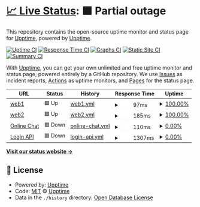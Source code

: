 # [📈 Live Status](https://demo.upptime.js.org): <!--live status--> **🟧 Partial outage**

This repository contains the open-source uptime monitor and status page for [Upptime](https://upptime.js.org), powered by [Upptime](https://github.com/upptime/upptime).

[![Uptime CI](https://github.com/upptime/upptime/workflows/Uptime%20CI/badge.svg)](https://github.com/upptime/upptime/actions?query=workflow%3A%22Uptime+CI%22)
[![Response Time CI](https://github.com/upptime/upptime/workflows/Response%20Time%20CI/badge.svg)](https://github.com/upptime/upptime/actions?query=workflow%3A%22Response+Time+CI%22)
[![Graphs CI](https://github.com/upptime/upptime/workflows/Graphs%20CI/badge.svg)](https://github.com/upptime/upptime/actions?query=workflow%3A%22Graphs+CI%22)
[![Static Site CI](https://github.com/upptime/upptime/workflows/Static%20Site%20CI/badge.svg)](https://github.com/upptime/upptime/actions?query=workflow%3A%22Static+Site+CI%22)
[![Summary CI](https://github.com/upptime/upptime/workflows/Summary%20CI/badge.svg)](https://github.com/upptime/upptime/actions?query=workflow%3A%22Summary+CI%22)

With [Upptime](https://upptime.js.org), you can get your own unlimited and free uptime monitor and status page, powered entirely by a GitHub repository. We use [Issues](https://github.com/upptime/upptime/issues) as incident reports, [Actions](https://github.com/upptime/upptime/actions) as uptime monitors, and [Pages](https://demo.upptime.js.org) for the status page.

<!--start: status pages-->
<!-- This summary is generated by Upptime (https://github.com/upptime/upptime) -->
<!-- Do not edit this manually, your changes will be overwritten -->
<!-- prettier-ignore -->
| URL | Status | History | Response Time | Uptime |
| --- | ------ | ------- | ------------- | ------ |
| <img alt="" src="https://icons.duckduckgo.com/ip3/www.google.com.ico" height="13"> [web1](https://www.google.com) | 🟩 Up | [web1.yml](https://github.com/lvzhip/upptime/commits/HEAD/history/web1.yml) | <details><summary><img alt="Response time graph" src="./graphs/web1/response-time-week.png" height="20"> 97ms</summary><br><a href="https://demo.upptime.js.org/history/web1"><img alt="Response time 104" src="https://img.shields.io/endpoint?url=https%3A%2F%2Fraw.githubusercontent.com%2Flvzhip%2Fupptime%2FHEAD%2Fapi%2Fweb1%2Fresponse-time.json"></a><br><a href="https://demo.upptime.js.org/history/web1"><img alt="24-hour response time 73" src="https://img.shields.io/endpoint?url=https%3A%2F%2Fraw.githubusercontent.com%2Flvzhip%2Fupptime%2FHEAD%2Fapi%2Fweb1%2Fresponse-time-day.json"></a><br><a href="https://demo.upptime.js.org/history/web1"><img alt="7-day response time 97" src="https://img.shields.io/endpoint?url=https%3A%2F%2Fraw.githubusercontent.com%2Flvzhip%2Fupptime%2FHEAD%2Fapi%2Fweb1%2Fresponse-time-week.json"></a><br><a href="https://demo.upptime.js.org/history/web1"><img alt="30-day response time 115" src="https://img.shields.io/endpoint?url=https%3A%2F%2Fraw.githubusercontent.com%2Flvzhip%2Fupptime%2FHEAD%2Fapi%2Fweb1%2Fresponse-time-month.json"></a><br><a href="https://demo.upptime.js.org/history/web1"><img alt="1-year response time 112" src="https://img.shields.io/endpoint?url=https%3A%2F%2Fraw.githubusercontent.com%2Flvzhip%2Fupptime%2FHEAD%2Fapi%2Fweb1%2Fresponse-time-year.json"></a></details> | <details><summary><a href="https://demo.upptime.js.org/history/web1">100.00%</a></summary><a href="https://demo.upptime.js.org/history/web1"><img alt="All-time uptime 99.99%" src="https://img.shields.io/endpoint?url=https%3A%2F%2Fraw.githubusercontent.com%2Flvzhip%2Fupptime%2FHEAD%2Fapi%2Fweb1%2Fuptime.json"></a><br><a href="https://demo.upptime.js.org/history/web1"><img alt="24-hour uptime 100.00%" src="https://img.shields.io/endpoint?url=https%3A%2F%2Fraw.githubusercontent.com%2Flvzhip%2Fupptime%2FHEAD%2Fapi%2Fweb1%2Fuptime-day.json"></a><br><a href="https://demo.upptime.js.org/history/web1"><img alt="7-day uptime 100.00%" src="https://img.shields.io/endpoint?url=https%3A%2F%2Fraw.githubusercontent.com%2Flvzhip%2Fupptime%2FHEAD%2Fapi%2Fweb1%2Fuptime-week.json"></a><br><a href="https://demo.upptime.js.org/history/web1"><img alt="30-day uptime 100.00%" src="https://img.shields.io/endpoint?url=https%3A%2F%2Fraw.githubusercontent.com%2Flvzhip%2Fupptime%2FHEAD%2Fapi%2Fweb1%2Fuptime-month.json"></a><br><a href="https://demo.upptime.js.org/history/web1"><img alt="1-year uptime 99.99%" src="https://img.shields.io/endpoint?url=https%3A%2F%2Fraw.githubusercontent.com%2Flvzhip%2Fupptime%2FHEAD%2Fapi%2Fweb1%2Fuptime-year.json"></a></details>
| <img alt="" src="https://icons.duckduckgo.com/ip3/en.wikipedia.org.ico" height="13"> [web2](https://en.wikipedia.org) | 🟩 Up | [web2.yml](https://github.com/lvzhip/upptime/commits/HEAD/history/web2.yml) | <details><summary><img alt="Response time graph" src="./graphs/web2/response-time-week.png" height="20"> 185ms</summary><br><a href="https://demo.upptime.js.org/history/web2"><img alt="Response time 211" src="https://img.shields.io/endpoint?url=https%3A%2F%2Fraw.githubusercontent.com%2Flvzhip%2Fupptime%2FHEAD%2Fapi%2Fweb2%2Fresponse-time.json"></a><br><a href="https://demo.upptime.js.org/history/web2"><img alt="24-hour response time 41" src="https://img.shields.io/endpoint?url=https%3A%2F%2Fraw.githubusercontent.com%2Flvzhip%2Fupptime%2FHEAD%2Fapi%2Fweb2%2Fresponse-time-day.json"></a><br><a href="https://demo.upptime.js.org/history/web2"><img alt="7-day response time 185" src="https://img.shields.io/endpoint?url=https%3A%2F%2Fraw.githubusercontent.com%2Flvzhip%2Fupptime%2FHEAD%2Fapi%2Fweb2%2Fresponse-time-week.json"></a><br><a href="https://demo.upptime.js.org/history/web2"><img alt="30-day response time 127" src="https://img.shields.io/endpoint?url=https%3A%2F%2Fraw.githubusercontent.com%2Flvzhip%2Fupptime%2FHEAD%2Fapi%2Fweb2%2Fresponse-time-month.json"></a><br><a href="https://demo.upptime.js.org/history/web2"><img alt="1-year response time 214" src="https://img.shields.io/endpoint?url=https%3A%2F%2Fraw.githubusercontent.com%2Flvzhip%2Fupptime%2FHEAD%2Fapi%2Fweb2%2Fresponse-time-year.json"></a></details> | <details><summary><a href="https://demo.upptime.js.org/history/web2">100.00%</a></summary><a href="https://demo.upptime.js.org/history/web2"><img alt="All-time uptime 100.00%" src="https://img.shields.io/endpoint?url=https%3A%2F%2Fraw.githubusercontent.com%2Flvzhip%2Fupptime%2FHEAD%2Fapi%2Fweb2%2Fuptime.json"></a><br><a href="https://demo.upptime.js.org/history/web2"><img alt="24-hour uptime 100.00%" src="https://img.shields.io/endpoint?url=https%3A%2F%2Fraw.githubusercontent.com%2Flvzhip%2Fupptime%2FHEAD%2Fapi%2Fweb2%2Fuptime-day.json"></a><br><a href="https://demo.upptime.js.org/history/web2"><img alt="7-day uptime 100.00%" src="https://img.shields.io/endpoint?url=https%3A%2F%2Fraw.githubusercontent.com%2Flvzhip%2Fupptime%2FHEAD%2Fapi%2Fweb2%2Fuptime-week.json"></a><br><a href="https://demo.upptime.js.org/history/web2"><img alt="30-day uptime 100.00%" src="https://img.shields.io/endpoint?url=https%3A%2F%2Fraw.githubusercontent.com%2Flvzhip%2Fupptime%2FHEAD%2Fapi%2Fweb2%2Fuptime-month.json"></a><br><a href="https://demo.upptime.js.org/history/web2"><img alt="1-year uptime 100.00%" src="https://img.shields.io/endpoint?url=https%3A%2F%2Fraw.githubusercontent.com%2Flvzhip%2Fupptime%2FHEAD%2Fapi%2Fweb2%2Fuptime-year.json"></a></details>
| <img alt="" src="https://icons.duckduckgo.com/ip3/example.koj.co.ico" height="13"> [Online Chat](https://example.koj.co) | 🟥 Down | [online-chat.yml](https://github.com/lvzhip/upptime/commits/HEAD/history/online-chat.yml) | <details><summary><img alt="Response time graph" src="./graphs/online-chat/response-time-week.png" height="20"> 110ms</summary><br><a href="https://demo.upptime.js.org/history/online-chat"><img alt="Response time 92" src="https://img.shields.io/endpoint?url=https%3A%2F%2Fraw.githubusercontent.com%2Flvzhip%2Fupptime%2FHEAD%2Fapi%2Fonline-chat%2Fresponse-time.json"></a><br><a href="https://demo.upptime.js.org/history/online-chat"><img alt="24-hour response time 106" src="https://img.shields.io/endpoint?url=https%3A%2F%2Fraw.githubusercontent.com%2Flvzhip%2Fupptime%2FHEAD%2Fapi%2Fonline-chat%2Fresponse-time-day.json"></a><br><a href="https://demo.upptime.js.org/history/online-chat"><img alt="7-day response time 110" src="https://img.shields.io/endpoint?url=https%3A%2F%2Fraw.githubusercontent.com%2Flvzhip%2Fupptime%2FHEAD%2Fapi%2Fonline-chat%2Fresponse-time-week.json"></a><br><a href="https://demo.upptime.js.org/history/online-chat"><img alt="30-day response time 112" src="https://img.shields.io/endpoint?url=https%3A%2F%2Fraw.githubusercontent.com%2Flvzhip%2Fupptime%2FHEAD%2Fapi%2Fonline-chat%2Fresponse-time-month.json"></a><br><a href="https://demo.upptime.js.org/history/online-chat"><img alt="1-year response time 102" src="https://img.shields.io/endpoint?url=https%3A%2F%2Fraw.githubusercontent.com%2Flvzhip%2Fupptime%2FHEAD%2Fapi%2Fonline-chat%2Fresponse-time-year.json"></a></details> | <details><summary><a href="https://demo.upptime.js.org/history/online-chat">0.00%</a></summary><a href="https://demo.upptime.js.org/history/online-chat"><img alt="All-time uptime 0.00%" src="https://img.shields.io/endpoint?url=https%3A%2F%2Fraw.githubusercontent.com%2Flvzhip%2Fupptime%2FHEAD%2Fapi%2Fonline-chat%2Fuptime.json"></a><br><a href="https://demo.upptime.js.org/history/online-chat"><img alt="24-hour uptime 0.00%" src="https://img.shields.io/endpoint?url=https%3A%2F%2Fraw.githubusercontent.com%2Flvzhip%2Fupptime%2FHEAD%2Fapi%2Fonline-chat%2Fuptime-day.json"></a><br><a href="https://demo.upptime.js.org/history/online-chat"><img alt="7-day uptime 0.00%" src="https://img.shields.io/endpoint?url=https%3A%2F%2Fraw.githubusercontent.com%2Flvzhip%2Fupptime%2FHEAD%2Fapi%2Fonline-chat%2Fuptime-week.json"></a><br><a href="https://demo.upptime.js.org/history/online-chat"><img alt="30-day uptime 0.00%" src="https://img.shields.io/endpoint?url=https%3A%2F%2Fraw.githubusercontent.com%2Flvzhip%2Fupptime%2FHEAD%2Fapi%2Fonline-chat%2Fuptime-month.json"></a><br><a href="https://demo.upptime.js.org/history/online-chat"><img alt="1-year uptime 0.00%" src="https://img.shields.io/endpoint?url=https%3A%2F%2Fraw.githubusercontent.com%2Flvzhip%2Fupptime%2FHEAD%2Fapi%2Fonline-chat%2Fuptime-year.json"></a></details>
| <img alt="" src="https://icons.duckduckgo.com/ip3/uptimerobot.com.ico" height="13"> [Login API](https://uptimerobot.com/login) | 🟥 Down | [login-api.yml](https://github.com/lvzhip/upptime/commits/HEAD/history/login-api.yml) | <details><summary><img alt="Response time graph" src="./graphs/login-api/response-time-week.png" height="20"> 1307ms</summary><br><a href="https://demo.upptime.js.org/history/login-api"><img alt="Response time 1275" src="https://img.shields.io/endpoint?url=https%3A%2F%2Fraw.githubusercontent.com%2Flvzhip%2Fupptime%2FHEAD%2Fapi%2Flogin-api%2Fresponse-time.json"></a><br><a href="https://demo.upptime.js.org/history/login-api"><img alt="24-hour response time 1215" src="https://img.shields.io/endpoint?url=https%3A%2F%2Fraw.githubusercontent.com%2Flvzhip%2Fupptime%2FHEAD%2Fapi%2Flogin-api%2Fresponse-time-day.json"></a><br><a href="https://demo.upptime.js.org/history/login-api"><img alt="7-day response time 1307" src="https://img.shields.io/endpoint?url=https%3A%2F%2Fraw.githubusercontent.com%2Flvzhip%2Fupptime%2FHEAD%2Fapi%2Flogin-api%2Fresponse-time-week.json"></a><br><a href="https://demo.upptime.js.org/history/login-api"><img alt="30-day response time 1461" src="https://img.shields.io/endpoint?url=https%3A%2F%2Fraw.githubusercontent.com%2Flvzhip%2Fupptime%2FHEAD%2Fapi%2Flogin-api%2Fresponse-time-month.json"></a><br><a href="https://demo.upptime.js.org/history/login-api"><img alt="1-year response time 1346" src="https://img.shields.io/endpoint?url=https%3A%2F%2Fraw.githubusercontent.com%2Flvzhip%2Fupptime%2FHEAD%2Fapi%2Flogin-api%2Fresponse-time-year.json"></a></details> | <details><summary><a href="https://demo.upptime.js.org/history/login-api">0.00%</a></summary><a href="https://demo.upptime.js.org/history/login-api"><img alt="All-time uptime 61.65%" src="https://img.shields.io/endpoint?url=https%3A%2F%2Fraw.githubusercontent.com%2Flvzhip%2Fupptime%2FHEAD%2Fapi%2Flogin-api%2Fuptime.json"></a><br><a href="https://demo.upptime.js.org/history/login-api"><img alt="24-hour uptime 0.00%" src="https://img.shields.io/endpoint?url=https%3A%2F%2Fraw.githubusercontent.com%2Flvzhip%2Fupptime%2FHEAD%2Fapi%2Flogin-api%2Fuptime-day.json"></a><br><a href="https://demo.upptime.js.org/history/login-api"><img alt="7-day uptime 0.00%" src="https://img.shields.io/endpoint?url=https%3A%2F%2Fraw.githubusercontent.com%2Flvzhip%2Fupptime%2FHEAD%2Fapi%2Flogin-api%2Fuptime-week.json"></a><br><a href="https://demo.upptime.js.org/history/login-api"><img alt="30-day uptime 0.00%" src="https://img.shields.io/endpoint?url=https%3A%2F%2Fraw.githubusercontent.com%2Flvzhip%2Fupptime%2FHEAD%2Fapi%2Flogin-api%2Fuptime-month.json"></a><br><a href="https://demo.upptime.js.org/history/login-api"><img alt="1-year uptime 33.55%" src="https://img.shields.io/endpoint?url=https%3A%2F%2Fraw.githubusercontent.com%2Flvzhip%2Fupptime%2FHEAD%2Fapi%2Flogin-api%2Fuptime-year.json"></a></details>

<!--end: status pages-->

[**Visit our status website →**](https://demo.upptime.js.org)

## 📄 License

- Powered by: [Upptime](https://github.com/upptime/upptime)
- Code: [MIT](./LICENSE) © [Upptime](https://upptime.js.org)
- Data in the `./history` directory: [Open Database License](https://opendatacommons.org/licenses/odbl/1-0/)
